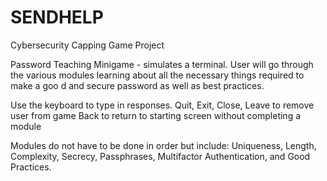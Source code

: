 # SENDHELP
Cybersecurity Capping Game Project

Password Teaching Minigame - simulates a terminal. User will go through the various modules learning about all the necessary things required to make a goo d and secure password as well as best practices.

Use the keyboard to type in responses.
Quit, Exit, Close, Leave to remove user from game
Back to return to starting screen without completing a module

Modules do not have to be done in order but include: 
    Uniqueness, Length, Complexity, Secrecy, Passphrases, Multifactor Authentication, and Good Practices.
